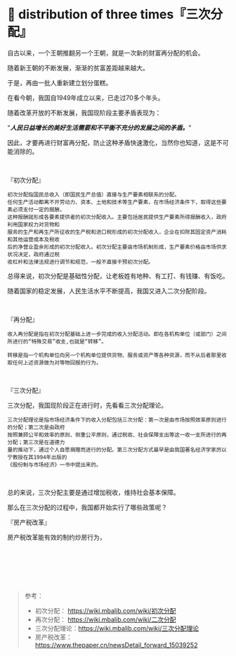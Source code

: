 # 🍰 distribution of three times『三次分配』

自古以来，一个王朝推翻另一个王朝，就是一次新的财富再分配的机会。

随着新王朝的不断发展，渐渐的贫富差距越来越大。

于是，再由一批人重新建立划分蛋糕。

在看今朝，我国自1949年成立以来，已走过70多个年头。

随着改革开放的不断发展，我国现阶段主要矛盾表现为：

"***人民日益增长的美好生活需要和不平衡不充分的发展之间的矛盾。***"

因此，才要再进行财富再分配，防止这种矛盾快速激化，当然你也知道，这是不可能消除的。

<br>

『初次分配』

    初次分配指国民总收入（即国民生产总值）直接与生产要素相联系的分配。
    任何生产活动都离不开劳动力、资本、土地和技术等生产要素，在市场经济条件下，取得这些要素必须支付一定的报酬，
    这种报酬就形成各要素提供者的初次分配收入。主要包括居民提供生产要素所得报酬收入，政府利用国家权力对货物和
    服务的生产和再生产所征收的生产税和进口税形成的初次分配收入，企业在扣除其固定资产消耗和其他运营成本及税收
    后的净营业盈余形成的初次分配收入。初次分配主要由市场机制形成，生产要素价格由市场供求状况决定，政府通过税
    收杠杆和法律法规进行调节和规范，一般不直接干预初次分配。
    
总得来说，初次分配是基础性分配，让老板姓有地种、有工打、有钱赚、有饭吃。

随着国家的稳定发展，人民生活水平不断提高，我国又进入二次分配阶段。

<br>

『再分配』

    收入再分配是指在初次分配基础上进一步完成的收入分配活动。即在各机构单位（或部门）之间所进行的“特殊交易”收支,也就是“转移”。
    
    转移是指一个机构单位向另一个机构单位提供货物、服务或资产等各种资源，而不从后者那里收取任何上述资源做为对等物回报的行为。

<br>

『三次分配』

三次分配，我国现阶段正在进行时，先看看三次分配理论。

    三次分配理论是指市场经济条件下的收入分配包括三次分配：第一次是由市场按照效率原则进行的分配；第二次是由政府
    按照兼顾公平和效率的原则、侧重公平原则，通过税收、社会保障支出等这一收一支所进行的再分配；第三次是在道德力
    量的推动下，通过个人自愿捐赠而进行的分配。第三次分配方式最早是由我国著名经济学家厉以宁教授在其1994年出版的
    《股份制与市场经济》一书中提出来的。

<br>

总的来说，三次分配主要是通过增加税收，维持社会基本保障。

那么在三次分配的过程中，我国都开始实行了哪些政策呢？

『房产税改革』

房产税改革能有效的制约炒房行为，



<br>
<br>
<br>
<br>
<br>

> 参考：
> 
> * 初次分配： https://wiki.mbalib.com/wiki/初次分配
> * 再次分配： https://wiki.mbalib.com/wiki/二次分配
> * 三次分配理论：https://wiki.mbalib.com/wiki/三次分配理论
> * 房产税改革：https://www.thepaper.cn/newsDetail_forward_15039252
